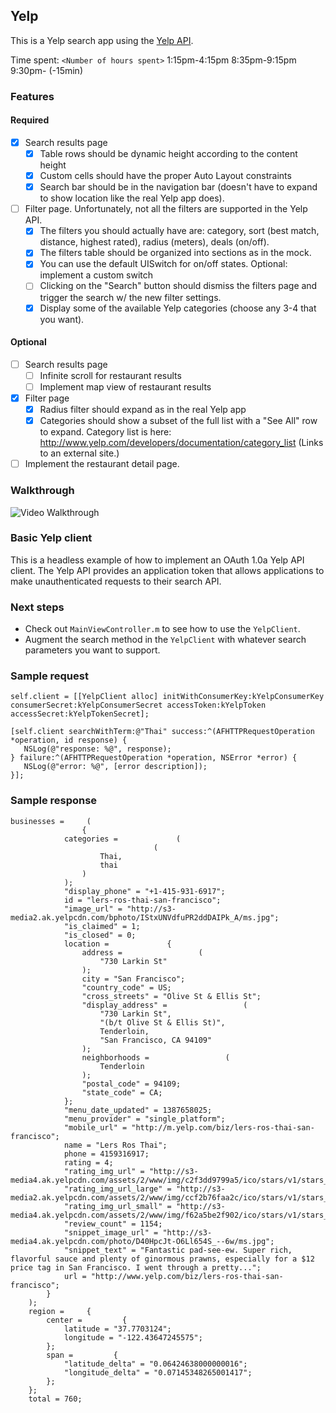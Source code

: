 ## Yelp

This is a Yelp search app using the [Yelp API](http://developer.rottentomatoes.com/docs/read/JSON).

Time spent: `<Number of hours spent>` 1:15pm-4:15pm 8:35pm-9:15pm 9:30pm- (-15min)

### Features

#### Required

- [x] Search results page
   - [x] Table rows should be dynamic height according to the content height
   - [x] Custom cells should have the proper Auto Layout constraints
   - [x] Search bar should be in the navigation bar (doesn't have to expand to show location like the real Yelp app does).
- [ ] Filter page. Unfortunately, not all the filters are supported in the Yelp API.
   - [x] The filters you should actually have are: category, sort (best match, distance, highest rated), radius (meters), deals (on/off).
   - [x] The filters table should be organized into sections as in the mock.
   - [x] You can use the default UISwitch for on/off states. Optional: implement a custom switch
   - [ ] Clicking on the "Search" button should dismiss the filters page and trigger the search w/ the new filter settings.
   - [x] Display some of the available Yelp categories (choose any 3-4 that you want).

#### Optional

- [ ] Search results page
   - [ ] Infinite scroll for restaurant results
   - [ ] Implement map view of restaurant results
- [x] Filter page
   - [x] Radius filter should expand as in the real Yelp app
   - [x] Categories should show a subset of the full list with a "See All" row to expand. Category list is here: http://www.yelp.com/developers/documentation/category_list (Links to an external site.)
- [ ] Implement the restaurant detail page.

### Walkthrough

![Video Walkthrough](...)

### Basic Yelp client

This is a headless example of how to implement an OAuth 1.0a Yelp API client. The Yelp API provides an application token that allows applications to make unauthenticated requests to their search API.

### Next steps

- Check out `MainViewController.m` to see how to use the `YelpClient`.
- Augment the search method in the `YelpClient` with whatever search parameters you want to support.

### Sample request

```
self.client = [[YelpClient alloc] initWithConsumerKey:kYelpConsumerKey consumerSecret:kYelpConsumerSecret accessToken:kYelpToken accessSecret:kYelpTokenSecret];
        
[self.client searchWithTerm:@"Thai" success:^(AFHTTPRequestOperation *operation, id response) {
   NSLog(@"response: %@", response);
} failure:^(AFHTTPRequestOperation *operation, NSError *error) {
   NSLog(@"error: %@", [error description]);
}];
```

### Sample response

```
businesses =     (
                {
            categories =             (
                                (
                    Thai,
                    thai
                )
            );
            "display_phone" = "+1-415-931-6917";
            id = "lers-ros-thai-san-francisco";
            "image_url" = "http://s3-media2.ak.yelpcdn.com/bphoto/IStxUNVdfuPR2ddDAIPk_A/ms.jpg";
            "is_claimed" = 1;
            "is_closed" = 0;
            location =             {
                address =                 (
                    "730 Larkin St"
                );
                city = "San Francisco";
                "country_code" = US;
                "cross_streets" = "Olive St & Ellis St";
                "display_address" =                 (
                    "730 Larkin St",
                    "(b/t Olive St & Ellis St)",
                    Tenderloin,
                    "San Francisco, CA 94109"
                );
                neighborhoods =                 (
                    Tenderloin
                );
                "postal_code" = 94109;
                "state_code" = CA;
            };
            "menu_date_updated" = 1387658025;
            "menu_provider" = "single_platform";
            "mobile_url" = "http://m.yelp.com/biz/lers-ros-thai-san-francisco";
            name = "Lers Ros Thai";
            phone = 4159316917;
            rating = 4;
            "rating_img_url" = "http://s3-media4.ak.yelpcdn.com/assets/2/www/img/c2f3dd9799a5/ico/stars/v1/stars_4.png";
            "rating_img_url_large" = "http://s3-media2.ak.yelpcdn.com/assets/2/www/img/ccf2b76faa2c/ico/stars/v1/stars_large_4.png";
            "rating_img_url_small" = "http://s3-media4.ak.yelpcdn.com/assets/2/www/img/f62a5be2f902/ico/stars/v1/stars_small_4.png";
            "review_count" = 1154;
            "snippet_image_url" = "http://s3-media4.ak.yelpcdn.com/photo/D40HpcJt-O6Ll654S_--6w/ms.jpg";
            "snippet_text" = "Fantastic pad-see-ew. Super rich, flavorful sauce and plenty of ginormous prawns, especially for a $12 price tag in San Francisco. I went through a pretty...";
            url = "http://www.yelp.com/biz/lers-ros-thai-san-francisco";
        }
    );
    region =     {
        center =         {
            latitude = "37.7703124";
            longitude = "-122.43647245575";
        };
        span =         {
            "latitude_delta" = "0.06424638000000016";
            "longitude_delta" = "0.07145348265001417";
        };
    };
    total = 760;
```
